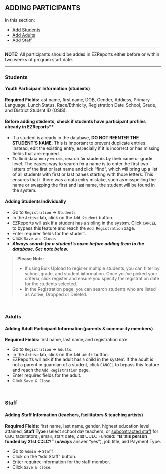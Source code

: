## ADDING PARTICIPANTS 

In this section:  
- [Add Students](#students)  
- [Add Adults](#adults)  
- [Add Staff](#staff)

***

**NOTE:** All participants should be added in EZReports either before or within two weeks of program start date. 

***

### Students
#### Youth Participant Information (students)
**Required Fields:** last name, first name, DOB, Gender, Address, Primary Language, Lunch Status, Race/Ethnicity, Registration Date, School, Grade, and District Student ID (OSIS).

#### Before adding students, check if students have participant profiles already in EZReports**
-	If a student is already in the database, **DO NOT REENTER THE STUDENT’S NAME**. This is important to prevent duplicate entries. Instead, edit the existing entry, especially if it is incorrect or has missing fields that are required. 
-	To limit data entry errors, search for students by their name or grade level. The easiest way to search for a name is to enter the first two letters of the first or last name and click “find”, which will bring up a list of all students with first or last names starting with those letters. This ensures that if there was a data entry mistake, such as misspelling the name or swapping the first and last name, the student will be found in the system. 

#### Adding Students Individually
-	Go to `Registration` &rightarrow; `Students`
-	In the `Active` tab, click on the `Add Student` button.
-	EZReports will ask if a student has a sibling in the system. Click `CANCEL` to bypass this feature and reach the `Add Registration` page.
-	Enter required fields for the student. 
-	Click `Save and Close`.
-	__*Always search for a student’s name before adding them to the database. See note below.*__

> **Please Note:**
> -	If using Bulk Upload to register multiple students, you can filter by school, grade, and student information. Once you’ve picked your criteria, click register and ensure you specify the registration date for the students selected. 
> -	In the Registration page, you can search students who are listed as Active, Dropped or Deleted.

<br>

### Adults
#### Adding Adult Participant Information (parents & community members)
**Required Fields:** first name, last name, and registration date.
-	Go to `Registration` &rightarrow; `Adults`.
-	In the `Active` tab, click on the `Add Adult` button.
-	EZReports will ask if the adult has a child in the system. If the adult is not a parent or guardian of a student, click `CANCEL` to bypass this feature and reach the `Add Registration` page.
-	Enter required fields for the adult. 
-	Click `Save & Close`.

<br>

### Staff
#### Adding Staff Information (teachers, facilitators & teaching artists)
**Required Fields:** first name, last name, gender, highest education level attained, **Staff Type** (select school day teachers, or <u>subcontracted staff</u> for CBO facilitators), email, start date, 21st CCLC Funded: **“Is this person funded by 21st CCLC?”** (__*always*__ answer “yes”), job title, and Payment Type. 
-	Go to `Admin` &rightarrow; `Staff`.
-	Click on the “Add Staff” button.
-	Enter required information for the staff member. 
-	Click `Save & Close`.
